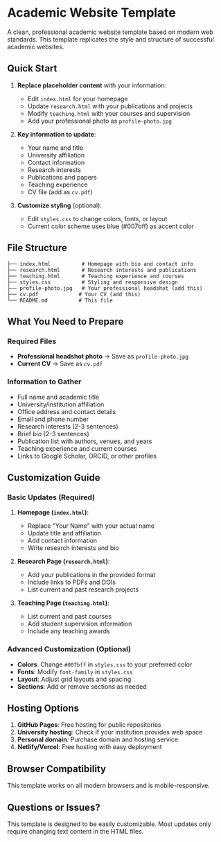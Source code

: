 # Academic Website Template

A clean, professional academic website template based on modern web standards. This template replicates the style and structure of successful academic websites.

## Quick Start

1. **Replace placeholder content** with your information:
   - Edit `index.html` for your homepage
   - Update `research.html` with your publications and projects
   - Modify `teaching.html` with your courses and supervision
   - Add your professional photo as `profile-photo.jpg`

2. **Key information to update**:
   - Your name and title
   - University affiliation
   - Contact information
   - Research interests
   - Publications and papers
   - Teaching experience
   - CV file (add as `cv.pdf`)

3. **Customize styling** (optional):
   - Edit `styles.css` to change colors, fonts, or layout
   - Current color scheme uses blue (#007bff) as accent color

## File Structure

```
├── index.html          # Homepage with bio and contact info
├── research.html       # Research interests and publications
├── teaching.html       # Teaching experience and courses
├── styles.css          # Styling and responsive design
├── profile-photo.jpg   # Your professional headshot (add this)
├── cv.pdf             # Your CV (add this)
└── README.md          # This file
```

## What You Need to Prepare

### Required Files
- **Professional headshot photo** → Save as `profile-photo.jpg`
- **Current CV** → Save as `cv.pdf`

### Information to Gather
- Full name and academic title
- University/institution affiliation
- Office address and contact details
- Email and phone number
- Research interests (2-3 sentences)
- Brief bio (2-3 sentences)
- Publication list with authors, venues, and years
- Teaching experience and current courses
- Links to Google Scholar, ORCID, or other profiles

## Customization Guide

### Basic Updates (Required)
1. **Homepage (`index.html`)**:
   - Replace "Your Name" with your actual name
   - Update title and affiliation
   - Add contact information
   - Write research interests and bio

2. **Research Page (`research.html`)**:
   - Add your publications in the provided format
   - Include links to PDFs and DOIs
   - List current and past research projects

3. **Teaching Page (`teaching.html`)**:
   - List current and past courses
   - Add student supervision information
   - Include any teaching awards

### Advanced Customization (Optional)
- **Colors**: Change `#007bff` in `styles.css` to your preferred color
- **Fonts**: Modify `font-family` in `styles.css`
- **Layout**: Adjust grid layouts and spacing
- **Sections**: Add or remove sections as needed

## Hosting Options

1. **GitHub Pages**: Free hosting for public repositories
2. **University hosting**: Check if your institution provides web space
3. **Personal domain**: Purchase domain and hosting service
4. **Netlify/Vercel**: Free hosting with easy deployment

## Browser Compatibility

This template works on all modern browsers and is mobile-responsive.

## Questions or Issues?

This template is designed to be easily customizable. Most updates only require changing text content in the HTML files.